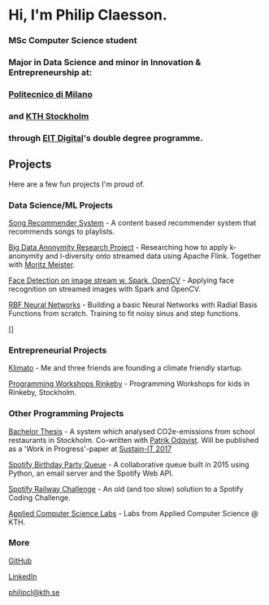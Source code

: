 # Hi, I'm Philip Claesson.

### MSc Computer Science student
### Major in Data Science and minor in Innovation & Entrepreneurship at:

### [Politecnico di Milano](https://polimi.it/)
### and [KTH Stockholm](https://kth.se)
### through [EIT Digital](https://masterschool.eitdigital.eu/education/why-eit-digital-master-school/)'s double degree programme.

## Projects
Here are a few fun projects I'm proud of.

### Data Science/ML Projects
[Song Recommender System](https://github.com/philipclaesson/songrecommender) - A content based recommender system that recommends songs to playlists.

[Big Data Anonymity Research Project](https://github.com/moritzmeister/flinkanonymity) - Researching how to apply k-anonymity and l-diversity onto streamed data using Apache Flink. Together with [Moritz Meister](https://github.com/moritzmeister).

[Face Detection on image stream w. Spark, OpenCV](https://github.com/GabrielePrato/SparkOpenCVFaceDetection-) - Applying face recognition on streamed images with Spark and OpenCV.

[RBF Neural Networks](https://github.com/philipclaesson/ANNDA/blob/master/lab2/3.1%20RBF-w-noise.ipynb) - Building a basic Neural Networks with Radial Basis Functions from scratch. Training to fit noisy sinus and step functions.  

[]

### Entrepreneurial Projects
[Klimato](https://philipclaesson.github.io/klimato) - Me and three friends are founding a climate friendly startup.

[Programming Workshops Rinkeby](https://philipclaesson.github.io/rinkeby) - Programming Workshops for kids in Rinkeby, Stockholm.

### Other Programming Projects
[Bachelor Thesis](http://www.diva-portal.org/smash/record.jsf?dswid=903&pid=diva2%3A1129950&c=4&searchType=SIMPLE&language=en&query=philip+claesson&af=%5B%5D&aq=%5B%5B%5D%5D&aq2=%5B%5B%5D%5D&aqe=%5B%5D&noOfRows=50&sortOrder=author_sort_asc&sortOrder2=title_sort_asc&onlyFullText=false&sf=all) - A system which analysed CO2e-emissions from school restaurants in Stockholm. Co-written with [Patrik Odqvist](https://www.linkedin.com/in/patrik-odqvist-7a720b151/). Will be published as a 'Work in Progress'-paper at [Sustain-IT 2017](https://sustainit2017.m-iti.org/)

[Spotify Birthday Party Queue](https://github.com/philipclaesson/BirthdayQueue) - A collaborative queue built in 2015 using Python, an email server and the Spotify Web API.

[Spotify Railway Challenge](https://github.com/philipclaesson/BirthdayQueue) - An old (and too slow) solution to a Spotify Coding Challenge.

[Applied Computer Science Labs](https://gits-15.sys.kth.se/tildav15/philipcl-labbar) - Labs from Applied Computer Science @ KTH.

### More
[GitHub](https://github.com/philipclaesson)

[LinkedIn](https://www.linkedin.com/in/philipclaesson/)

[philipcl@kth.se](mailto:philipcl@kth.se)

